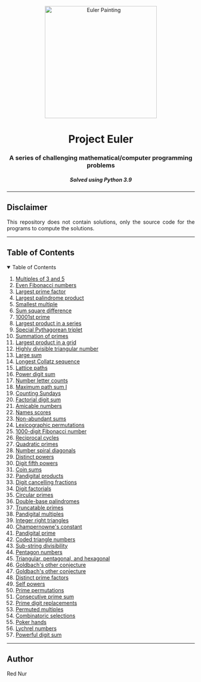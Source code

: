 <p align="center"> 
  <img src="https://projecteuler.net/images/clipart/euler_portrait.png" alt="Euler Painting" height="300px"/>
</p>

<h1 align="center"> Project Euler </h1>
<h3 align="center"> A series of challenging mathematical/computer programming problems </h3>
<h5 align="center"> Solved using Python 3.9 </h5>


-----------------------------------------------------

<h2 id="Disclaimer"> Disclaimer </h2>

<p align="justify"> 
  This repository does not contain solutions, only the source code for the programs to compute the solutions.
</p>

-----------------------------------------------------

<!-- TABLE OF CONTENTS -->
<h2 id="table-of-contents">Table of Contents</h2>

<details open="open">
  <summary>Table of Contents</summary>
  <ol>
    <li><a href="001/">Multiples of 3 and 5</a></li>
    <li><a href="002/">Even Fibonacci numbers</a></li>
    <li><a href="003/">Largest prime factor</a></li>
    <li><a href="004/">Largest palindrome product</a></li>
    <li><a href="005/">Smallest multiple</a></li>
    <li><a href="006/">Sum square difference</a></li>
    <li><a href="007/">10001st prime</a></li>
    <li><a href="008/">Largest product in a series</a></li>
    <li><a href="009/">Special Pythagorean triplet</a></li>
    <li><a href="010/">Summation of primes</a></li>
    <li><a href="011/">Largest product in a grid</a></li>
    <li><a href="012/">Highly divisible triangular number</a></li>
    <li><a href="013/">Large sum</a></li>
    <li><a href="014/">Longest Collatz sequence</a></li>
    <li><a href="015/">Lattice paths</a></li>
    <li><a href="016/">Power digit sum</a></li>
    <li><a href="017/">Number letter counts</a></li>
    <li><a href="018/">Maximum path sum I</a></li>
    <li><a href="019/">Counting Sundays</a></li>
    <li><a href="020/">Factorial digit sum</a></li>
    <li><a href="021/">Amicable numbers</a></li>
    <li><a href="022/">Names scores</a></li>
    <li><a href="023/">Non-abundant sums</a></li>
    <li><a href="024/">Lexicographic permutations</a></li>
    <li><a href="025/">1000-digit Fibonacci number</a></li>
    <li><a href="026/">Reciprocal cycles</a></li>
    <li><a href="027/">Quadratic primes</a></li>
    <li><a href="028/">Number spiral diagonals</a></li>
    <li><a href="029/">Distinct powers</a></li>
    <li><a href="030/">Digit fifth powers</a></li>
    <li><a href="031/">Coin sums</a></li>
    <li><a href="032/">Pandigital products</a></li>
    <li><a href="033/">Digit cancelling fractions</a></li>
    <li><a href="034/">Digit factorials</a></li>
    <li><a href="035/">Circular primes</a></li>
    <li><a href="036/">Double-base palindromes</a></li>
    <li><a href="037/">Truncatable primes</a></li>
    <li><a href="038/">Pandigital multiples</a></li>
    <li><a href="039/">Integer right triangles</a></li>
    <li><a href="040/">Champernowne's constant</a></li>
    <li><a href="041/">Pandigital prime</a></li>
    <li><a href="042/">Coded triangle numbers</a></li>
    <li><a href="043/">Sub-string divisibility</a></li>
    <li><a href="044/">Pentagon numbers</a></li>
    <li><a href="045/">Triangular, pentagonal, and hexagonal</a></li>
    <li><a href="045/">Goldbach's other conjecture</a></li>
    <li><a href="046/">Goldbach's other conjecture</a></li>
    <li><a href="047/">Distinct prime factors</a></li>
    <li><a href="048/">Self powers</a></li>
    <li><a href="049/">Prime permutations</a></li>
    <li><a href="050/">Consecutive prime sum</a></li>
    <li><a href="051/">Prime digit replacements</a></li>
    <li><a href="052/">Permuted multiples</a></li>
    <li><a href="053/">Combinatoric selections</a></li>
    <li><a href="054/">Poker hands</a></li>
    <li><a href="055/">Lychrel numbers</a></li>
    <li><a href="056/">Powerful digit sum</a></li>
  </ol>
</details>

-----------------------------------------------------

<h2 id="Author"> Author </h2>

<p align="justify"> 
  Red Nur
</p>